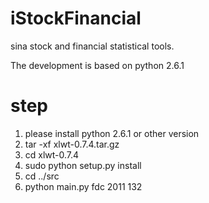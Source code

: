 iStockFinancial
===============

sina stock and financial statistical tools.

The development is based on python 2.6.1

step
===============

1. please install python 2.6.1 or other version
2. tar -xf xlwt-0.7.4.tar.gz
3. cd xlwt-0.7.4
4. sudo python setup.py install
5. cd ../src
6. python main.py fdc 2011 132
